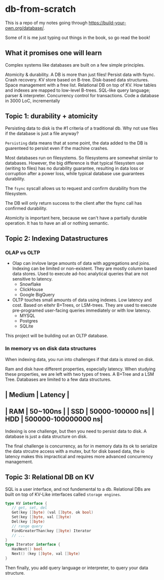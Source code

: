 # db-from-scratch
This is a repo of my notes going through https://build-your-own.org/database/.

Some of it is me just typing out things in the book, so go read the book! 

## What it promises one will learn
Complex systems like databases are built on a few simple principles.

Atomicity & durability. A DB is more than just files!
Persist data with fsync.
Crash recovery.
KV store based on B-tree.
Disk-based data structures.
Space management with a free list.
Relational DB on top of KV.
How tables and indexes are mapped to low-level B-trees.
SQL-like query language; parser & interpreter.
Concurrency control for transactions.
Code a database in 3000 LoC, incrementally


## Topic 1: durability + atomicity 

Persisting data to disk is the #1 criteria of a traditional db. Why not use files if the database is just a file anyway? 

`Persisting` data means that at some point, the data added to the DB is guarenteed to persist even if the machine crashes. 

Most databases run on filesystems. So filesystems are somewhat similar to databases. However, the big difference is that typical filesystem use (writing to files) has no durability guarantee, resulting in data loss or corruption after a power loss, while typical database use guarantees durability.


The `fsync` syscall allows us to request and confirm durability from the filesystem. 

The DB will only return success to the client after the fsync call has confirmed durability. 

Atomicity is important here, because we can't have a partially durable operation. 
It has to have an all or nothing semantic.


## Topic 2: Indexing Datastructures 


### OLAP vs OLTP 
- Olap can invlove large amounts of data with aggregations and joins. Indexing can be limited or non-existent. They are mostly column based data stores. Used to execute ad-hoc analytical queries that are not sensitive to latency.
    - Snowflake
    - ClickHouse
    - Google BigQuery
- OLTP touches small amounts of data using indexes. Low latency and cost. Based on eitehr B+Trees, or LSM-trees. They are used to execute pre-programed user-facing  queries immediately or with low latency. 
    - MYSQL
    - Postgres 
    - SQLite

This project will be building out an OLTP database. 


### In memory vs on disk data structures 

When indexing data, you run into challenges if that data is stored on disk. 

Ram and disk have different properties, especially latency. When studying these properties, we are left with two types of trees. A B+Tree and a LSM Tree. Databases are limited to a few data structures. 

| Medium | Latency | 
--
| RAM | 50~100ns | 
| SSD | 50000-100000 ns| 
| HDD | 500000-100000000 ns| 
--



Indexing is one challenge, but then you need to persist data to disk. A database is just a data structure on disk. 

The final challenge is concurrency, as for in memory data its ok to serialize the data strcutre access with a mutex, but for disk based data, the io latency makes this impractical and requires more advanced concurrency management.


## Topic 3: Relational DB on KV 

SQL is a user interface, and not fundemental to a db. Relational DBs are built on top of KV-Like interfaces called `storage engines`. 

```go
type KV interface {
   // get, set, del
   Get(key []byte) (val []byte, ok bool)
   Set(key []byte, val []byte)
   Del(key []byte)
   // range query
   FindGreaterThan(key []byte) Iterator
   // ...
}
type Iterator interface {
   HasNext() bool
   Next() (key []byte, val []byte)
}
```

Then finally, you add query language or interpreter, to query your data structure.
